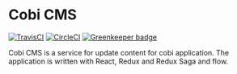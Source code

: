 # Cobi CMS
[![TravisCI](https://travis-ci.com/thomasbui93/cobi-cms.svg?branch=master)](https://travis-ci.com/thomasbui93/cobi-cms)
[![CircleCI](https://circleci.com/gh/thomasbui93/cobi-cms.svg?style=svg)](https://circleci.com/gh/thomasbui93/cobi-cms) [![Greenkeeper badge](https://badges.greenkeeper.io/thomasbui93/cobi-cms.svg)](https://greenkeeper.io/)

Cobi CMS is a service for update content for cobi application. 
The application is written with React, Redux and Redux Saga and flow.
